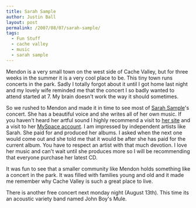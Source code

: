```yaml
---
title: Sarah Sample
author: Justin Ball
layout: post
permalink: /2007/08/07/sarah-sample/
tags:
  - Fun Stuff
  - cache valley
  - music
  - sarah sample
---
```


Mendon is a very small town on the west side of Cache Valley, but for three weeks in the summer it is a very cool place to be. This tiny town runs concerts in the park. Sadly I totally forgot about it until I got home last night and my lovely wife reminded me that the concert I so badly wanted to attend started at 7. My brain doesn't work the way it should sometimes.

So we rushed to Mendon and made it in time to see most of [Sarah Sample][1]'s concert. She has a beautiful voice and she writes all of her own music. If you haven't heard her artful sound I highly recommend a visit to [her site][1] and a visit to her [MySpace account][2]. I am impressed by independent artists like Sarah. She paid for and produced her albums. I asked when the next one would come out and she told me that it would be after she has paid for the current album. You have to respect an artist with that much devotion. I love her music and can't wait until she produces more so I will be recommending that everyone purchase her latest CD.

 [1]: http://www.sarahsample.com/
 [2]: http://www.myspace.com/sarahsamplemusic

It was fun to see that a smaller community like Mendon holds something like a concert in the park. It was filled with families young and old and it made me remember why Cache Valley is such a great place to live.

There is another free concert next monday night (August 13th). This time its an acoustic variety band named John Boy's Mule.